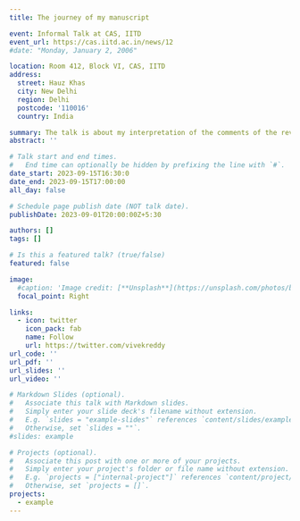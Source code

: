 ```yaml
---
title: The journey of my manuscript

event: Informal Talk at CAS, IITD
event_url: https://cas.iitd.ac.in/news/12
#date: "Monday, January 2, 2006"

location: Room 412, Block VI, CAS, IITD
address:
  street: Hauz Khas
  city: New Delhi
  region: Delhi
  postcode: '110016'
  country: India

summary: The talk is about my interpretation of the comments of the reviewers and answering their comments. It's my journey from getting a rejection from JGR Biogeosciences to acceptance in the ESD journal.
abstract: ''

# Talk start and end times.
#   End time can optionally be hidden by prefixing the line with `#`.
date_start: 2023-09-15T16:30:0
date_end: 2023-09-15T17:00:00
all_day: false

# Schedule page publish date (NOT talk date).
publishDate: 2023-09-01T20:00:00Z+5:30

authors: []
tags: []

# Is this a featured talk? (true/false)
featured: false

image:
  #caption: 'Image credit: [**Unsplash**](https://unsplash.com/photos/bzdhc5b3Bxs)'
  focal_point: Right

links:
  - icon: twitter
    icon_pack: fab
    name: Follow
    url: https://twitter.com/vivekreddy
url_code: ''
url_pdf: ''
url_slides: ''
url_video: ''

# Markdown Slides (optional).
#   Associate this talk with Markdown slides.
#   Simply enter your slide deck's filename without extension.
#   E.g. `slides = "example-slides"` references `content/slides/example-slides.md`.
#   Otherwise, set `slides = ""`.
#slides: example

# Projects (optional).
#   Associate this post with one or more of your projects.
#   Simply enter your project's folder or file name without extension.
#   E.g. `projects = ["internal-project"]` references `content/project/deep-learning/index.md`.
#   Otherwise, set `projects = []`.
projects:
  - example
---
```

